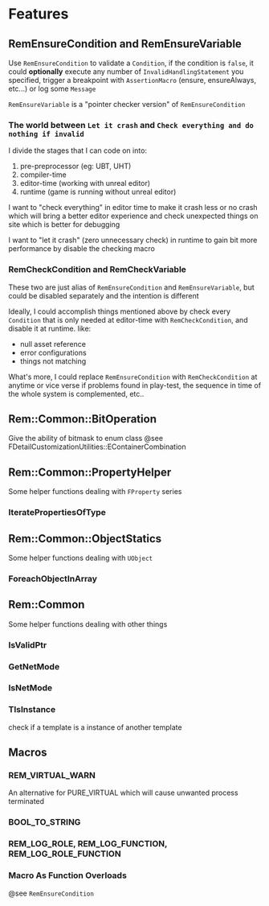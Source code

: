 # Features
## RemEnsureCondition and RemEnsureVariable
Use `RemEnsureCondition` to validate a `Condition`, if the condition is `false`, it could **optionally** execute any number of `InvalidHandlingStatement` you specified, trigger a breakpoint with `AssertionMacro` (ensure, ensureAlways, etc...) or log some `Message`

`RemEnsureVariable` is a "pointer checker version" of `RemEnsureCondition`

### The world between `Let it crash` and `Check everything and do nothing if invalid`
I divide the stages that I can code on into:
1. pre-preprocessor (eg: UBT, UHT)
2. compiler-time 
3. editor-time (working with unreal editor)
4. runtime (game is running without unreal editor)

I want to "check everything" in editor time to make it crash less or no crash which will bring a better editor experience and check unexpected things on site which is better for debugging

I want to "let it crash" (zero unnecessary check) in runtime to gain bit more performance by disable the checking macro

### RemCheckCondition and RemCheckVariable
These two are just alias of `RemEnsureCondition` and `RemEnsureVariable`, but could be disabled separately and the intention is different

Ideally, I could accomplish things mentioned above by check every `Condition` that is only needed at editor-time with `RemCheckCondition`, and disable it at runtime. like:
- null asset reference
- error configurations
- things not matching 

What's more, I could replace `RemEnsureCondition` with `RemCheckCondition` at anytime or vice verse if problems found in play-test, the sequence in time of the whole system is complemented, etc..

## Rem::Common::BitOperation
Give the ability of bitmask to enum class
@see FDetailCustomizationUtilities::EContainerCombination

## Rem::Common::PropertyHelper
Some helper functions dealing with `FProperty` series

### IteratePropertiesOfType

## Rem::Common::ObjectStatics
Some helper functions dealing with `UObject`

### ForeachObjectInArray

## Rem::Common
Some helper functions dealing with other things

### IsValidPtr

### GetNetMode

### IsNetMode

### TIsInstance
check if a template is a instance of another template

## Macros

### REM_VIRTUAL_WARN
An alternative for PURE_VIRTUAL which will cause unwanted process terminated

### BOOL_TO_STRING

### REM_LOG_ROLE, REM_LOG_FUNCTION, REM_LOG_ROLE_FUNCTION

### Macro As Function Overloads
@see `RemEnsureCondition`
